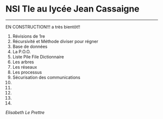 # NSI Tle au lycée Jean Cassaigne
---

EN CONSTRUCTION!!! a très bientôt!!

1. Révisions de 1re
2. Récursivité et Méthode diviser pour régner
3. Base de données
4. La P.O.O.
5. Liste Pile File Dictionnaire
6. Les arbres
7. Les réseaux
8. Les processus
9. Sécurisation des communications
10. 
11. 
12. 
13. 
14. 

*Elisabeth Le Prettre*